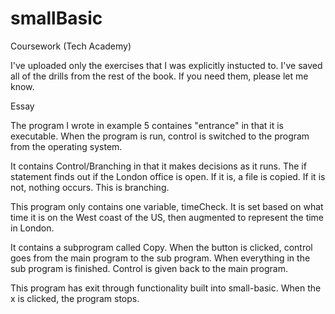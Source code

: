 # smallBasic
Coursework (Tech Academy)

I've uploaded only the exercises that I was explicitly instucted to. I've saved all of the drills from the rest of the book.  If you need them, please let me know.

Essay

  The program I wrote in example 5 containes "entrance" in that it is executable.  When the program is run, control is switched to the
  program from the operating system.

  It contains Control/Branching in that it makes decisions as it runs.  The if statement finds out if the London office is open.  If it
  is, a file is copied.  If it is not, nothing occurs.  This is branching.

  This program only contains one variable, timeCheck.  It is set based on what time it is on the West coast of the US, then augmented to
  represent the time in London.

  It contains a subprogram called Copy.  When the button is clicked, control goes from the main program to the sub program.  When
  everything in the sub program is finished. Control is given back to the main program. 

  This program has exit through functionality built into small-basic. When the x is clicked, the program stops.



